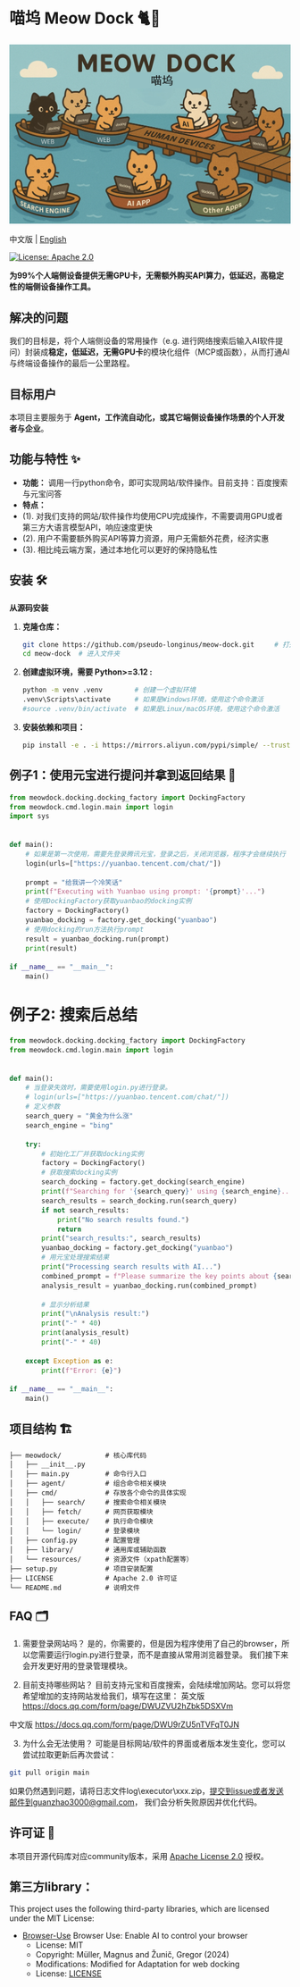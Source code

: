 # 喵坞 Meow Dock 🐈🚢
<p align="center">
  <img src="logo.png" alt="项目Logo" width="700"/>
</p>

中文版 | [English](README_EN.md)

<!-- 可选：在此处添加 Logo -->
<!-- 可选：在此处添加徽章，例如： -->
<!-- ![Build Status](URL_TO_BUILD_STATUS_IMAGE) -->
[![License: Apache 2.0](https://img.shields.io/badge/License-Apache%202.0-blue.svg)](https://opensource.org/licenses/Apache-2.0)

**为99%个人端侧设备提供无需GPU卡，无需额外购买API算力，低延迟，高稳定性的端侧设备操作工具。**

## 解决的问题

我们的目标是，将个人端侧设备的常用操作（e.g. 进行网络搜索后输入AI软件提问）封装成**稳定，低延迟，无需GPU卡**的模块化组件（MCP或函数），从而打通AI与终端设备操作的最后一公里路程。

## 目标用户

本项目主要服务于 **Agent，工作流自动化，或其它端侧设备操作场景的个人开发者与企业**。

## 功能与特性 ✨

*   **功能：** 调用一行python命令，即可实现网站/软件操作。目前支持：百度搜索与元宝问答
*   **特点：** 
*    (1). 对我们支持的网站/软件操作均使用CPU完成操作，不需要调用GPU或者第三方大语言模型API，响应速度更快
*    (2). 用户不需要额外购买API等算力资源，用户无需额外花费，经济实惠
*    (3). 相比纯云端方案，通过本地化可以更好的保持隐私性


## 安装 🛠️

**从源码安装**

1.  **克隆仓库：**
    ```bash
    git clone https://github.com/pseudo-longinus/meow-dock.git     # 打开一个命令行（windows cmd或者powershell），使用命令克隆代码
    cd meow-dock  # 进入文件夹
    ```

2.  **创建虚拟环境，需要 Python>=3.12 :**
    ```bash
    python -m venv .venv        # 创建一个虚拟环境
    .venv\Scripts\activate      # 如果是Windows环境，使用这个命令激活
    #source .venv/bin/activate  # 如果是Linux/macOS环境，使用这个命令激活
    ```

3.  **安装依赖和项目：**
    ```bash
    pip install -e . -i https://mirrors.aliyun.com/pypi/simple/ --trusted-host mirrors.aliyun.com
    ```


## 例子1：使用元宝进行提问并拿到返回结果 🚀

```python
from meowdock.docking.docking_factory import DockingFactory
from meowdock.cmd.login.main import login
import sys


def main():
    # 如果是第一次使用，需要先登录腾讯元宝，登录之后，关闭浏览器，程序才会继续执行
    login(urls=["https://yuanbao.tencent.com/chat/"])

    prompt = "给我讲一个冷笑话"
    print(f"Executing with Yuanbao using prompt: '{prompt}'...")
    # 使用DockingFactory获取yuanbao的docking实例
    factory = DockingFactory()
    yuanbao_docking = factory.get_docking("yuanbao")
    # 使用docking的run方法执行prompt
    result = yuanbao_docking.run(prompt)
    print(result)

if __name__ == "__main__":
    main()

```

# 例子2: 搜索后总结
```python
from meowdock.docking.docking_factory import DockingFactory
from meowdock.cmd.login.main import login


def main():
    # 当登录失效时，需要使用login.py进行登录。
    # login(urls=["https://yuanbao.tencent.com/chat/"])
    # 定义参数
    search_query = "黄金为什么涨"
    search_engine = "bing"

    try:
        # 初始化工厂并获取docking实例
        factory = DockingFactory()
        # 获取搜索docking实例
        search_docking = factory.get_docking(search_engine)
        print(f"Searching for '{search_query}' using {search_engine}...")
        search_results = search_docking.run(search_query)
        if not search_results:
            print("No search results found.")
            return
        print("search_results:", search_results)
        yuanbao_docking = factory.get_docking("yuanbao")
        # 用元宝处理搜索结果
        print("Processing search results with AI...")
        combined_prompt = f"Please summarize the key points about {search_query} based on these search results:\n\n{search_results}"
        analysis_result = yuanbao_docking.run(combined_prompt)

        # 显示分析结果
        print("\nAnalysis result:")
        print("-" * 40)
        print(analysis_result)
        print("-" * 40)

    except Exception as e:
        print(f"Error: {e}")
        
if __name__ == "__main__":
    main()
```

## 项目结构 🏗️

```.
├── meowdock/           # 核心库代码
│   ├── __init__.py
│   ├── main.py         # 命令行入口
│   ├── agent/          # 组合命令相关模块
│   ├── cmd/            # 存放各个命令的具体实现
│   │   ├── search/     # 搜索命令相关模块
│   │   ├── fetch/      # 网页获取模块
│   │   ├── execute/    # 执行命令模块
│   │   └── login/      # 登录模块
│   ├── config.py       # 配置管理
│   ├── library/        # 通用库或辅助函数
│   └── resources/      # 资源文件（xpath配置等）
├── setup.py            # 项目安装配置
├── LICENSE             # Apache 2.0 许可证
└── README.md           # 说明文件
```

## FAQ 🗂️

1. 需要登录网站吗？
是的，你需要的，但是因为程序使用了自己的browser，所以您需要运行login.py进行登录，而不是直接从常用浏览器登录。 我们接下来会开发更好用的登录管理模块。

2. 目前支持哪些网站？
目前支持元宝和百度搜索，会陆续增加网站。您可以将您希望增加的支持网站发给我们，填写在这里：
英文版
https://docs.qq.com/form/page/DWUZVU2hZbk5DSXVm

中文版
https://docs.qq.com/form/page/DWU9rZU5nTVFqT0JN


3. 为什么会无法使用？
可能是目标网站/软件的界面或者版本发生变化，您可以尝试拉取更新后再次尝试：
```bash
git pull origin main
```

如果仍然遇到问题，请将日志文件log\executor\xxx.zip，提交到issue或者发送邮件到guanzhao3000@gmail.com， 我们会分析失败原因并优化代码。



## 许可证 📄

本项目开源代码库对应community版本，采用 [Apache License 2.0](LICENSE) 授权。

## 第三方library：

This project uses the following third-party libraries, which are licensed under the MIT License:

- [Browser-Use](https://github.com/browser-use/browser-use) Browser Use: Enable AI to control your browser
  - License: MIT
  - Copyright: Müller, Magnus and Žunič, Gregor (2024)
  - Modifications: Modified for Adaptation for web docking
  - License: [LICENSE](https://opensource.org/licenses/MIT)



